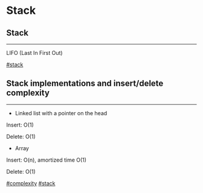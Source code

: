# Stack

## Stack

----

LIFO (Last In First Out)

[#stack](stack.md)

## Stack implementations and insert/delete complexity

----

- Linked list with a pointer on the head

Insert: O(1)

Delete: O(1)

- Array

Insert: O(n), amortized time O(1)

Delete: O(1)

[#complexity](complexity.md) [#stack](stack.md)